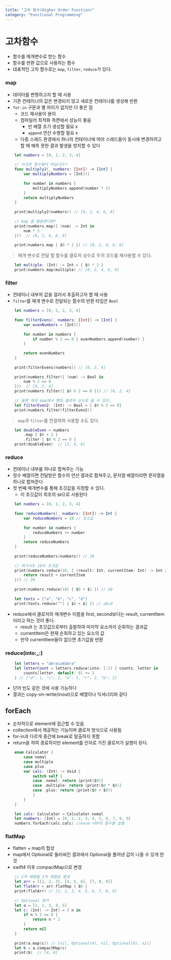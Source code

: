 ```yaml
---
title: "고차 함수(Higher Order Function)"
category: "Functional Programming"
---
```


# 고차함수

- 함수를 매개변수로 받는 함수
- 함수를 반환 값으로 사용하는 함수
- 대표적인 고차 함수로는 `map`,  `filter`,  `reduce`가 있다.

### map

- 데이터를 변형하고자 할 때 사용
- 기존 컨테이너의 값은 변경되지 않고 새로운 컨테이너를 생성해 반환
- `for-in` 구문과 별 차이가 없지만 더 좋은 점
    - 코드 재사용이 용이
    - 컴파일러 최적화 측면에서 성능이 좋음
        - 빈 배열 초기 생성할 필요 x
        - `append` 연산 수행할 필요 x
    - 다중 스레드 환경에서 하나의 컨테이너에 여러 스레드들이 동시에 변경하려고 할 때 예측 못한 결과 발생을 방지할 수 있다
    
```swift
    let numbers = [0, 1, 2, 3, 4]
    
    // 이것은 함수형이 아닙니다ㅜ
    func multiply2(_ numbers: [Int]) -> [Int] {
        var multiplyNumbers = [Int]()
            
        for number in numbers {
            multiplyNumbers.append(number * 2)
        }
        return multiplyNumbers
    }
    
    print(multiply2(numbers)) // [0, 2, 4, 6, 8]
    
    // map 을 활용한다면?
    print(numbers.map({ (num) -> Int in
        num * 2
    }))  // [0, 2, 4, 6, 8]
    
    print(numbers.map { $0 * 2 }) // [0, 2, 4, 6, 8]
```

> 매개 변수로 전달 할 함수를 클로저 상수로 두어 코드를 재사용할 수 있다.

```swift
    let multiple: (Int) -> Int = { $0 * 2 }
    print(numbers.map(multiple) // [0, 2, 4, 6, 8]
```

### filter

- 컨테이너 내부의 값을 걸러서 추출하고자 할 때 사용
- `filter`를 매개 변수로 전달되는 함수의 반환 타입은 `Bool`

```swift
    let numbers = [0, 1, 2, 3, 4]
    
    func filterEvens(_ numbers: [Int]) -> [Int] {
        var evenNumbers = [Int]()
            
        for number in numbers {
            if number % 2 == 0 { evenNumbers.append(number) }
        }
            
        return evenNumbers
    }
    
    print(filterEvens(numbers)) // [0, 2, 4]
    
    print(numbers.filter({ (num) -> Bool in
        num % 2 == 0
    }))  // [0, 2, 4]
    print(numbers.filter({ $0 % 2 == 0 })) // [0, 2, 4]
    
    // 물론 위의 map에서 했듯 클로저 상수로 둘 수 있다.
    let filterEven2: (Int) -> Bool = { $0 % 2 == 0}
    print(numbers.filter(filterEven2))
```

> `map`과 `filter`를 연결하여 사용할 수도 있다.

```swift
    let doubleEven = numbers
        .map { $0 + 2 }
        .filter { $0 % 2 == 0 }
    print(doubleEven)  // [2, 4, 6]
```

### reduce

- 컨테이너 내부를 하나로 합쳐주는 기능
- 정수 배열이면 전달받은 함수의 연산 결과로 합쳐주고, 문자열 배열이라면 문자열을 하나로 합쳐준다
- 첫 번째 매개변수를 통해 초깃값을 지정할 수 있다.
    - 이 초깃값이 최초의 `$0`으로 사용된다
    
```swift
    let numbers = [0, 1, 2, 3, 4]
    
    func reduceNumbers(_ numbers: [Int]) -> Int {
        var reduceNumbers = 10 // 초깃값
            
        for number in numbers {
            reduceNumbers += number
        }
        return reduceNumbers
    }
    
    print(reduceNumbers(numbers)) // 20
    
    // 여기서도 10이 초깃값
    print(numbers.reduce(10, { (result: Int, currentItem: Int) -> Int in
        return result + currentItem
    })) // 20
    
    print(numbers.reduce(10) { $0 + $1 }) // 20
    
    let texts = ["a", "b", "c", "d"]
    print(texts.reduce("") { $0 + $1 }) // abcd
```

- reduce에서 클로저의 매개변수 이름을 first, second보다는 result, currentItem이라고 하는 것이 좋다.
    - result 는 초깃값으로부터 출발하여 마지막 요소까지 순회하는 결과값
    - currentItem은 현재 순회하고 있는 요소의 값
    - 만약 currentItem들이 없으면 초기값을 반환

### reduce(into:_:)

```swift
    let letters = "abracadabra"
    let letterCount = letters.reduce(into: [:]) { counts, letter in
        counts[letter, default: 0] += 1
    } // ["d": 1, "c": 1, "a": 5, "r": 2, "b": 2]
```

- 단어 빈도 같은 것에 사용 가능하다
- 결과는 copy-on-write(inout)으로 배열이나 딕셔너리와 같다

## forEach

- 순차적으로 element에 접근할 수 있음
- collection에서 제공하는 기능이며 클로저 방식으로 사용됨
- for-in과 다르게 중간에 break로 탈출하지 못함
- return을 하여 종료하지만 element를 인자로 가진 클로저가 실행이 된다.

```swift
    enum Calculator {
        case nomal
        case multiple
        case plus
        var calc: (Int) -> Void {
            switch self {
            case .nomal: return {print($0)}
            case .multiple: return {print($0 * $0)}
            case .plus: return {print($0 + $0)}
            }
        }
    }
    
    let calc: Calculator = Calculator.nomal
    let numbers: [Int] = [0, 1, 2, 3, 4, 5, 6, 7, 8, 9]
    numbers.forEach(calc.calc) //enum 내부의 함수를 실행
```

### flatMap

- flatten + map의 합성
- map에서 Optional로 둘러싸진 결과에서 Optional을 풀어낸 값이 나올 수 있게 한 것
- swift4 이후 compactMap으로 변경

```swift
    // 2차 배열을 1차 배열로 합성
    let arr = [[1, 2, 3], [4, 5, 6], [7, 8, 9]]
    let flatArr = arr.flatMap { $0 }
    print(flatArr) // [1, 2, 3, 4, 5, 6, 7, 8, 9]
    
    // Optional 제거
    let a = [1, 2, 3, 4, 5]
    let c: (Int) -> Int? = { n in
        if n % 2 == 0 {
            return n * 2
        }
        return nil
    }
    
    print(a.map(c)) // [nil, Optional(4), nil, Optional(8), nil]
    let b = a.compactMap(c)
    print(b)  // [4, 8]
```

